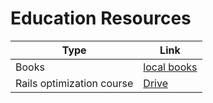 # Education Resources

| Type  | Link |
| ------------- | ------------- |
| Books  | [local books](https://github.com/13LD/edu/tree/master/Books)  |
| Rails optimization course  | [Drive](https://drive.google.com/open?id=103IOGL84rXbDnGbJPphdNrJgUI8fyeLm)  |
